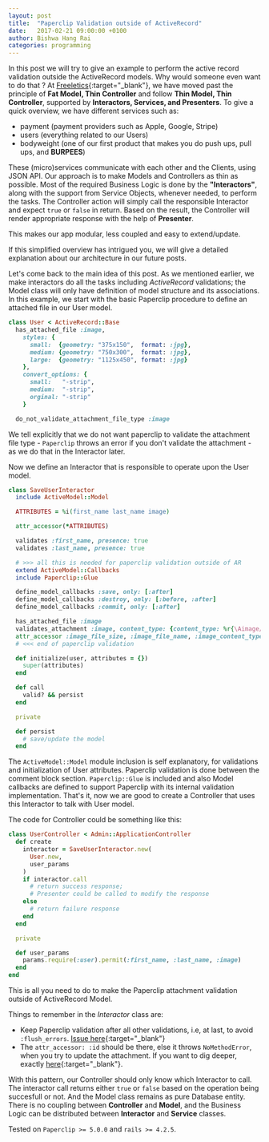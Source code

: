 ```yaml
---
layout: post
title:  "Paperclip Validation outside of ActiveRecord"
date:   2017-02-21 09:00:00 +0100
author: Bishwa Hang Rai
categories: programming
---
```


In this post we will try to give an example to perform the active record validation outside the ActiveRecord models.
Why would someone even want to do that ?
At [Freeletics](https://freeletics.com){:target="_blank"}, we have moved past the principle of **Fat Model, Thin Controller** and follow **Thin Model, Thin Controller**, supported by **Interactors, Services, and Presenters**.
To give a quick overview, we have different services such as:
  * payment (payment providers such as Apple, Google, Stripe)
  * users (everything related to our Users)
  * bodyweight (one of our first product that makes you do push ups, pull ups, and **BURPEES**)

These (micro)services communicate with each other and the Clients, using JSON API.
Our approach is to make Models and Controllers as thin as possible. Most of the required Business Logic is done by the **"Interactors"**, along with the support from Service Objects, whenever needed, to perform the tasks. The Controller action will simply call the responsible Interactor and expect `true` or `false` in return. Based on the result, the Controller will render appropriate response with the help of **Presenter**.

This makes our app modular, less coupled and easy to extend/update.

If this simplified overview has intrigued you, we will give a detailed explanation about our architecture in our future posts.

Let's come back to the main idea of this post. As we mentioned earlier, we make interactors do all the tasks including _ActiveRecord_ validations; the Model class will only have definition of model structure and its associations.
In this example, we start with the basic Paperclip procedure to define an attached file in our User model.
```ruby
class User < ActiveRecord::Base
  has_attached_file :image,
    styles: {
      small:  {geometry: "375x150",  format: :jpg},
      medium: {geometry: "750x300",  format: :jpg},
      large:  {geometry: "1125x450", format: :jpg}
    },
    convert_options: {
      small:   "-strip",
      medium:  "-strip",
      orginal: "-strip"
    }

  do_not_validate_attachment_file_type :image
```
We tell explicitly that we do not want paperclip to validate the attachment file type - `Paperclip` throws an error if you don't validate the attachment - as we do that in the Interactor later.

Now we define an Interactor that is responsible to operate upon the User model.

```ruby
class SaveUserInteractor
  include ActiveModel::Model

  ATTRIBUTES = %i(first_name last_name image)

  attr_accessor(*ATTRIBUTES)

  validates :first_name, presence: true
  validates :last_name, presence: true

  # >>> all this is needed for paperclip validation outside of AR
  extend ActiveModel::Callbacks
  include Paperclip::Glue

  define_model_callbacks :save, only: [:after]
  define_model_callbacks :destroy, only: [:before, :after]
  define_model_callbacks :commit, only: [:after]

  has_attached_file :image
  validates_attachment :image, content_type: {content_type: %r{\Aimage/.*\Z}}, size: {in: 0..10.megabytes}
  attr_accessor :image_file_size, :image_file_name, :image_content_type, :id
  # <<< end of paperclip validation

  def initialize(user, attributes = {})
    super(attributes)
  end

  def call
    valid? && persist
  end

  private

  def persist
    # save/update the model
  end
```

The `ActiveModel::Model` module inclusion is self explanatory, for validations and initialization of User attributes.
Paperclip validation is done between the comment block section. `Paperclip::Glue` is included and also Model callbacks are defined to support Paperclip with its internal validation implementation.
That's it, now we are good to create a Controller that uses this Interactor to talk with User model.

The code for Controller could be something like this:

```ruby
class UserController < Admin::ApplicationController
  def create
    interactor = SaveUserInteractor.new(
      User.new,
      user_params
    )
    if interactor.call
      # return success response;
      # Presenter could be called to modify the response
    else
      # return failure response
    end
  end

  private

  def user_params
    params.require(:user).permit(:first_name, :last_name, :image)
  end
end
```

This is all you need to do to make the Paperclip attachment validation outside of ActiveRecord Model.

Things to remember in the *Interactor* class are:
 * Keep Paperclip validation after all other validations, i.e, at last, to avoid ```:flush_errors```. [Issue here](https://github.com/thoughtbot/paperclip/issues/1368#issuecomment-42587052){:target="_blank"}
 * The ```attr_accessor: :id``` should be there, else it throws `NoMethodError`, when you try to update the attachment. If you want to dig deeper, exactly [here](https://github.com/thoughtbot/paperclip/blob/master/lib/paperclip/interpolations.rb#L149-L151){:target="_blank"}.

With this pattern, our Controller should only know which Interactor to call. The interactor call returns either `true` or `false` based on the operation being succesfull or not. And the Model class remains as pure Database entity. There is no coupling between **Controller** and **Model**, and the Business Logic can be distributed between **Interactor** and **Service** classes.

Tested on `Paperclip >= 5.0.0` and `rails >= 4.2.5`.
